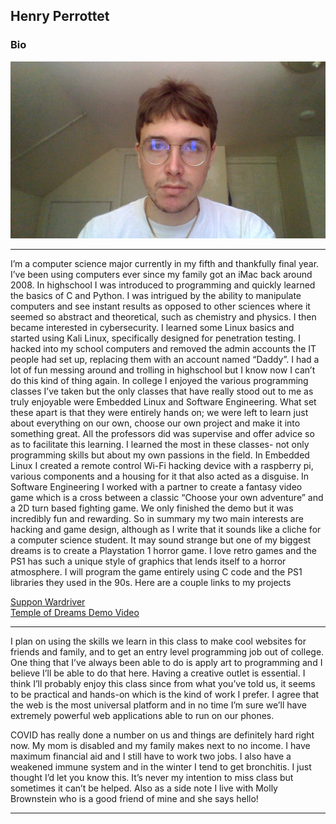 ## Henry Perrottet
### Bio

![A Picture of Me](selfie.jpg) 

---

I’m a computer science major currently in my fifth and thankfully final year. I’ve been using computers ever since my family got an iMac back around 2008. In highschool I was introduced to programming and quickly learned the basics of C and Python. I was intrigued by the ability to manipulate computers and see instant results as opposed to other sciences where it seemed so abstract and theoretical, such as chemistry and physics. I then became interested in cybersecurity. I learned some Linux basics and started using Kali Linux, specifically designed for penetration testing. I hacked into my school computers and removed the admin accounts the IT people had set up, replacing them with an account named “Daddy”. I had a lot of fun messing around and trolling in highschool but I know now I can’t do this kind of thing again. In college I enjoyed the various programming classes I’ve taken but the only classes that have really stood out to me as truly enjoyable were Embedded Linux and Software Engineering. What set these apart is that they were entirely hands on; we were left to learn just about everything on our own, choose our own project and make it into something great. All the professors did was supervise and offer advice so as to facilitate this learning. I learned the most in these classes- not only programming skills but about my own passions in the field. In Embedded Linux I created a remote control Wi-Fi hacking device with a raspberry pi, various components and a housing for it that also acted as a disguise. In Software Engineering I worked with a partner to create a fantasy video game which is a cross between a classic “Choose your own adventure” and a 2D turn based fighting game. We only finished the demo but it was incredibly fun and rewarding. So in summary my two main interests are hacking and game design, although as I write that it sounds like a cliche for a computer science student. It may sound strange but one of my biggest dreams is to create a Playstation 1 horror game. I love retro games and the PS1 has such a unique style of graphics that lends itself to a horror atmosphere. I will program the game entirely using C code and the PS1 libraries they used in the 90s. Here are a couple links to my projects 

[Suppon Wardriver](https://github.com/perrotth1/Suppon) \
[Temple of Dreams Demo Video](https://www.youtube.com/watch?v=3i6drxr_ATg)

---

I plan on using the skills we learn in this class to make cool websites for friends and family, and to get an entry level programming job out of college. One thing that I’ve always been able to do is apply art to programming and I believe I’ll be able to do that here. Having a creative outlet is essential. I think I’ll probably enjoy this class since from what you’ve told us, it seems to be practical and hands-on which is the kind of work I prefer. I agree that the web is the most universal platform and in no time I’m sure we’ll have extremely powerful web applications able to run on our phones. 

COVID has really done a number on us and things are definitely hard right now. My mom is disabled and my family makes next to no income. I have maximum financial aid and I still have to work two jobs. I also have a weakened immune system and in the winter I tend to get bronchitis. I just thought I’d let you know this. It’s never my intention to miss class but sometimes it can’t be helped. Also as a side note I live with Molly Brownstein who is a good friend of mine and she says hello! 

---